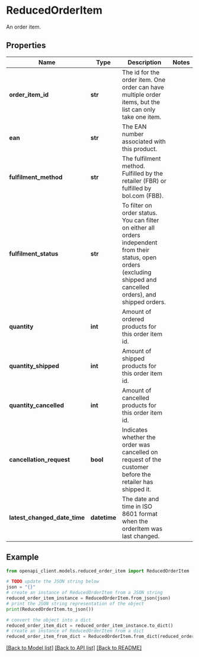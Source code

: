 # ReducedOrderItem

An order item.

## Properties

Name | Type | Description | Notes
------------ | ------------- | ------------- | -------------
**order_item_id** | **str** | The id for the order item. One order can have multiple order items, but the list can only take one item. | 
**ean** | **str** | The EAN number associated with this product. | 
**fulfilment_method** | **str** | The fulfilment method. Fulfilled by the retailer (FBR) or fulfilled by bol.com (FBB). | 
**fulfilment_status** | **str** | To filter on order status. You can filter on either all orders independent from their status, open orders (excluding shipped and cancelled orders), and shipped orders. | 
**quantity** | **int** | Amount of ordered products for this order item id. | 
**quantity_shipped** | **int** | Amount of shipped products for this order item id. | 
**quantity_cancelled** | **int** | Amount of cancelled products for this order item id. | 
**cancellation_request** | **bool** | Indicates whether the order was cancelled on request of the customer before the retailer has shipped it. | 
**latest_changed_date_time** | **datetime** | The date and time in ISO 8601 format when the orderItem was last changed. | 

## Example

```python
from openapi_client.models.reduced_order_item import ReducedOrderItem

# TODO update the JSON string below
json = "{}"
# create an instance of ReducedOrderItem from a JSON string
reduced_order_item_instance = ReducedOrderItem.from_json(json)
# print the JSON string representation of the object
print(ReducedOrderItem.to_json())

# convert the object into a dict
reduced_order_item_dict = reduced_order_item_instance.to_dict()
# create an instance of ReducedOrderItem from a dict
reduced_order_item_from_dict = ReducedOrderItem.from_dict(reduced_order_item_dict)
```
[[Back to Model list]](../README.md#documentation-for-models) [[Back to API list]](../README.md#documentation-for-api-endpoints) [[Back to README]](../README.md)


